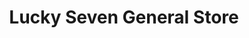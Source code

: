 ---
title: "Lucky Seven General Store"
url: /virginia/lucky-seven-general-store/
shop: convenience
---